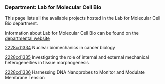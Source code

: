 ### Department: Lab for Molecular Cell Bio

This page lists all the available projects hosted in the Lab for Molecular Cell Bio department.

Information about Lab for Molecular Cell Bio can be found on the [departmental website](https://www.ucl.ac.uk/lmcb)

[2228cd1334](../projects/2228cd1334.md) Nuclear biomechanics in cancer biology

[2228cd1335](../projects/2228cd1335.md) Investigating the role of internal and external mechanical heterogeneities in tissue morphogenesis

[2228cd1336](../projects/2228cd1336.md) Harnessing DNA Nanoprobes to Monitor and Modulate Membrane Tension

